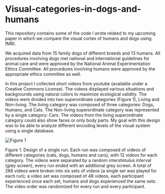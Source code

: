 <link rel="stylesheet" type="text/css" href="https://github.com/rhernandez00/Visual-categories-in-dogs-and-humans/blob/main/style.css">

# Visual-categories-in-dogs-and-humans

This repository contains some of the code I wrote related to my upcoming paper in which we compare the visual cortex of humans and dogs using fMRI.

We acquired data from 15 family dogs of different breeds and 13 humans. All procedures involving dogs met national and international guidelines for animal care and were approved by the National Animal Experimentation Ethics Committee. All procedures involving humans were approved by the appropriate ethics committee as well.

In this project I collected short videos from youtube (available under a Creative Commons License). The videos displayed various situations and backgrounds using natural colors to maximize ecological validity. The videos were divided into two superordinate categories (Figure 1), Living and Non-living. The living category was composed of three categories: Dogs, Humans, and Cats. The Non-living superordinate category was represented by a single category: Cars. The videos from the living superordinate category could also show faces or only body parts. My goal with this design was to be able to analyze different encoding levels of the visual system using a single database.

![Figure 1](https://github.com/rhernandez00/Visual-categories-in-dogs-and-humans/blob/main/Figure1.png)
<p class="caption"> Figure 1. Design of a single run. Each run was composed of videos of different categories (cats, dogs, humans and cars), with 12 videos for each category. The videos were separated by a random interstimulus interval (grey screen), every run ended with an additional grey screen. A total of 288 videos were broken into six sets of videos (a single set was played for each run); a video set was composed of 48 videos, each participant experienced once each set, humans and dogs experienced the same sets. The video order was randomized for every run and every participant. </p>